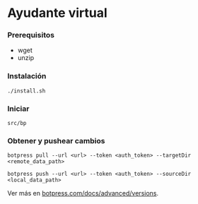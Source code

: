# Ayudante virtual

### Prerequisitos
 - wget
 - unzip

### Instalación

    ./install.sh

### Iniciar

    src/bp

### Obtener y pushear cambios

    botpress pull --url <url> --token <auth_token> --targetDir <remote_data_path>
    
    botpress push --url <url> --token <auth_token> --sourceDir <local_data_path>

Ver más en [botpress.com/docs/advanced/versions](https://botpress.com/docs/advanced/versions).
